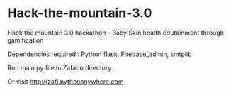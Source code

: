 # Hack-the-mountain-3.0
Hack the mountain 3.0 hackathon - Baby Skin health edutainment through gamification

Dependencies required : Python flask, Firebase_admin, smtplib

Run main.py file in Zafado directory .

Or visit http://zafi.pythonanywhere.com
